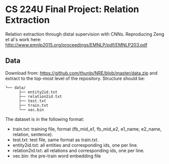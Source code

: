 # CS 224U Final Project: Relation Extraction
Relation extraction through distal supervision with CNNs. Reproducing Zeng et al's work here: http://www.emnlp2015.org/proceedings/EMNLP/pdf/EMNLP203.pdf

## Data
Download from: https://github.com/thunlp/NRE/blob/master/data.zip and extract to the top-most level of the repository. Structure should be:

```
└── data/
      ├── entity2id.txt
      ├── relation2id.txt
      ├── test.txt
      ├── train.txt
      └── vec.bin
```

The dataset is in the following format:
+ train.txt: training file, format (fb_mid_e1, fb_mid_e2, e1_name, e2_name, relation, sentence).
+ test.txt: test file, same format as train.txt.
+ entity2id.txt: all entities and corresponding ids, one per line.
+ relation2id.txt: all relations and corresponding ids, one per line.
+ vec.bin: the pre-train word embedding file
